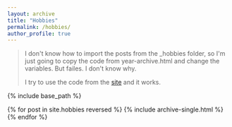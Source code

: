 ```yaml
---
layout: archive
title: "Hobbies"
permalink: /hobbies/
author_profile: true
---
```


> I don't know how to import the posts from the _hobbies folder, so I'm just going to copy the code from year-archive.html and change the variables. But failes. I don't know why.
> 
> I try to use the code from the [site](https://zhuanlan.zhihu.com/p/370549865) and it works.

{% include base_path %}

{% for post in site.hobbies reversed %}
  {% include archive-single.html %}
{% endfor %}

